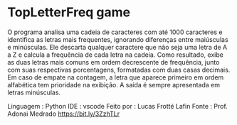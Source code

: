 # TopLetterFreq game

O programa analisa uma cadeia de caracteres com até 1000 caracteres e identifica as letras mais frequentes, ignorando diferenças entre maiúsculas e minúsculas. Ele descarta qualquer caractere que não seja uma letra de A a Z e calcula a frequência de cada letra na cadeia. Como resultado, exibe as duas letras mais comuns em ordem decrescente de frequência, junto com suas respectivas porcentagens, formatadas com duas casas decimais. Em caso de empate na contagem, a letra que aparece primeiro em ordem alfabética tem prioridade na exibição. A saída é sempre apresentada em letras minúsculas.

Linguagem : Python
IDE : vscode
Feito por : Lucas Frotté Lafin
Fonte : Prof. Adonai Medrado https://bit.ly/3ZzhTLr
